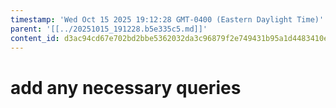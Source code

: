 ```yaml
---
timestamp: 'Wed Oct 15 2025 19:12:28 GMT-0400 (Eastern Daylight Time)'
parent: '[[../20251015_191228.b5e335c5.md]]'
content_id: d3ac94cd67e702bd2bbe5362032da3c96879f2e749431b95a1d4483410e58370
---
```


# add any necessary queries

